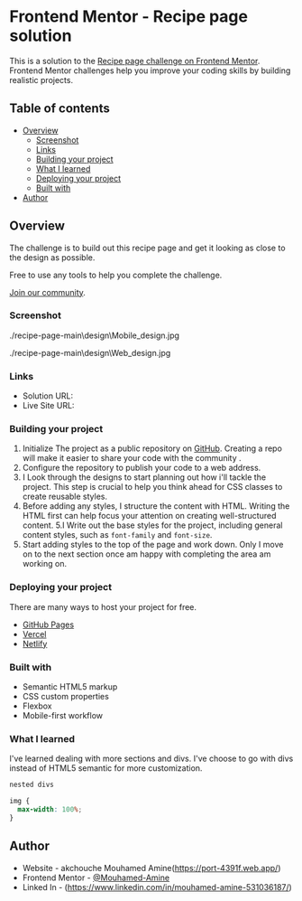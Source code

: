 # Frontend Mentor - Recipe page solution

This is a solution to the [Recipe page challenge on Frontend Mentor](https://www.frontendmentor.io/challenges/recipe-page-KiTsR8QQKm). Frontend Mentor challenges help you improve your coding skills by building realistic projects. 

## Table of contents

- [Overview](#overview)
  - [Screenshot](#screenshot)
  - [Links](#links)
  - [Building your project](#building)
  - [What I learned](#what-i-learned)
  - [Deploying your project](#deplyment)
  - [Built with](#BuiltLanguage)
- [Author](#author)

## Overview
The challenge is to build out this recipe page and get it looking as close to the design as possible.

Free to use any tools to help you complete the challenge.

[Join our community](https://www.frontendmentor.io/community).

### Screenshot

./recipe-page-main\design\Mobile_design.jpg

./recipe-page-main\design\Web_design.jpg


### Links

- Solution URL: 
- Live Site URL: 

### Building your project

1. Initialize The project as a public repository on [GitHub](https://github.com/). Creating a repo will make it easier to share your code with the community .
2. Configure the repository to publish your code to a web address. 
3. I Look through the designs to start planning out how i'll tackle the project. This step is crucial to help you think ahead for CSS classes to create reusable styles.
4. Before adding any styles, I structure the content with HTML. Writing the HTML first can help focus your attention on creating well-structured content.
5.I Write out the base styles for the project, including general content styles, such as `font-family` and `font-size`.
6. Start adding styles to the top of the page and work down. Only I move on to the next section once am happy with completing the area am working on.

### Deploying your project

There are many ways to host your project for free.

- [GitHub Pages](https://pages.github.com/)
- [Vercel](https://vercel.com/)
- [Netlify](https://www.netlify.com/)


### Built with

- Semantic HTML5 markup
- CSS custom properties
- Flexbox
- Mobile-first workflow

### What I learned

I've learned dealing with more sections and divs. I've choose to go with divs instead of HTML5 semantic for more customization.

```html
nested divs
```
```css
img {
  max-width: 100%;
}
```


## Author

- Website - akchouche Mouhamed Amine(https://port-4391f.web.app/)
- Frontend Mentor - [@Mouhamed-Amine](https://www.frontendmentor.io/profile/yourusername)
- Linked In - (https://www.linkedin.com/in/mouhamed-amine-531036187/)


